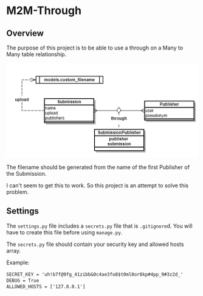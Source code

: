 # M2M-Through

## Overview

The purpose of this project is to be able to use a through on a Many to Many table relationship.

![Class Diagram](doc/class-model.png)

The filename should be generated from the name of the first Publisher of the Submission.

I can't seem to get this to work.  So this project is an attempt to solve this problem.

## Settings

The ```settings.py``` file includes a ```secrets.py``` file that is ```.gitignore```d.  You will have to create this file before using ```manage.py```.  

The ```secrets.py``` file should contain your security key and allowed hosts array.

Example:
```
SECRET_KEY = 'uh!b7f@9fg_41zibb&0c4ae3fo8$t0ml0or8kp#4pp_9#3z2d_'
DEBUG = True
ALLOWED_HOSTS = ['127.0.0.1']
```

